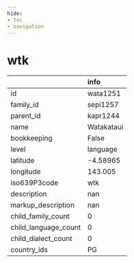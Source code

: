 ```yaml
---
hide:
- toc
- navigation
---
```

# wtk
|                      | info       |
|:---------------------|:-----------|
| id                   | wata1251   |
| family_id            | sepi1257   |
| parent_id            | kapr1244   |
| name                 | Watakataui |
| bookkeeping          | False      |
| level                | language   |
| latitude             | -4.58965   |
| longitude            | 143.005    |
| iso639P3code         | wtk        |
| description          | nan        |
| markup_description   | nan        |
| child_family_count   | 0          |
| child_language_count | 0          |
| child_dialect_count  | 0          |
| country_ids          | PG         |
